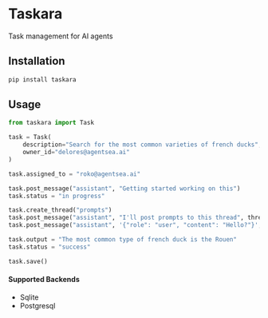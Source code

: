 # Taskara

Task management for AI agents

## Installation

```sh
pip install taskara
```

## Usage

```python
from taskara import Task

task = Task(
    description="Search for the most common varieties of french ducks",
    owner_id="delores@agentsea.ai"
)

task.assigned_to = "roko@agentsea.ai"

task.post_message("assistant", "Getting started working on this")
task.status = "in progress"

task.create_thread("prompts")
task.post_message("assistant", "I'll post prompts to this thread", thread="prompts")
task.post_message("assistant", '{"role": "user", "content": "Hello?"}', thread="prompts")

task.output = "The most common type of french duck is the Rouen"
task.status = "success"

task.save()
```

#### Supported Backends

- Sqlite
- Postgresql
